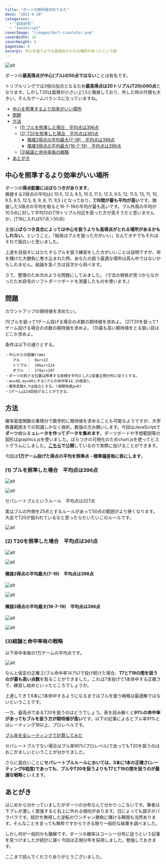 ```yaml
---
title: "ダーツの期待値求めてみた"
date: "2021-6-30"
categories:
  - "自由研究"
  - "JavaScript"
coverImage: "/images/dart-simulator.png"
coverWidth: 16
coverHeight: 9
pageView: 9
excerpt: 中心を狙うよりも高得点がとれる場所があったという話
---
```


![alt](/images/post-images/pic1345.webp)

ダーツの**最高得点が中心(ブル)の50点ではない**ことは有名です。

トリプルリングでは3倍の加点となるため**最高得点は20トリプル(T20)の60点**となります。しかしT20は面積が小さい上1,5と隣接しており、外した時の代償も大きい。そんなゲームバランスになっていますね。

<div class="toc"/>

- [中心を照準するより効率がいい場所](#中心を照準するより効率がいい場所)
- [問題](#問題)
- [方法](#方法)
  - [(1) ブルを照準した場合　平均点は396点](#1-ブルを照準した場合平均点は396点)
  - [(2) T20を照準した場合　平均点は361点](#2-t20を照準した場合平均点は361点)
    - [隣接2得点の平均最大(7-19)　平均点は398点](#隣接2得点の平均最大7-19平均点は398点)
    - [隣接3得点の平均最大(16-7-19)　平均点は396点](#隣接3得点の平均最大16-7-19平均点は396点)
  - [(3)結論と命中率毎の戦略](#3結論と命中率毎の戦略)
- [あとがき](#あとがき)


## 中心を照準するより効率がいい場所

ダーツの**得点配置にはばらつきがあります**。  
隣接する2得点の平均は{ 10.5, 12.5, 8.5, 10.5, 11.5, 12.5, 9.5, 12, 11.5, 13, 11, 10, 9.5, 8.5, 12.5, 8, 9, 8, 11, 9,5 }となっており、**7,19間が最も平均が高い**です。隣接した3得点の平均を取ると16-7-19の平均が最も高いです。ブル外周の平均が10.5点に対して平均13の7,19トリプル付近を狙った方が高そうだと思いませんか。(T19に入れば57点＞50点)

主張は**ばらつき具合によっては中心を狙うよりも高得点がとれる場所があるかもしれない**。ということ。「結局はブルを狙った方がいい」なんてオチでもそれはそれで面白いと思いました。

上達を目指すにはひたすらブルを狙う練習をした方がいいことは自明ですが、命を賭けた大勝負に巻き込まれた時、あなたの狙う最適な場所は真ん中ではないかもしれません。結論を急ぐ方は目次から飛べます。

さて、整理のため次のような問題にしてみました。
(寸法の規格が見つからなかったため自宅のソフトダーツボードを測量したものを使います。)

## 問題

カウントアップの期待値を求めたい。

(1)ブルを狙って1ゲーム投げる場合の点数の期待値を求めよ。
(2)T20を狙って1ゲーム投げる場合の点数の期待値を求めよ。
(3)最も高い期待値をとる狙い目はどこか求めよ。

条件は以下の通りとする。

```
・中心からの距離r(mm)
　　ブル　　：　0≤r<22
　　トリプル：　106≤r<124
　　ダブル　：　179≤r<197
・ダーツの刺さる位置は照準する座標を平均とした2変量正規分布に従うとする。
・σx=40,σy=40とする(ブルの命中率14.1%程度)。
・確率変数X,Yは独立とする。(相関係数ρ=0)
・1ゲームは24回投げることができる。
```

## 方法

確率密度関数の重積分で数学的に期待値を求めることも可能なようですが、大学教養範囲までの知識しかなく挫折。数強の方お願いします。今回はJavaScriptで**ダーツのシミュレータを作ってデータを集めます**。ダーツボードや予想範囲等の図形はgraphics.jsを使いました。ばらつきの可視化のためchart.jsを使ってヒストグラムにしました。**[こちら](https://xiang.jp/dart_simulator)で公開**しているので実際に投げることができます。

今回は**1万ゲーム投げた得点の平均を照準点・標準偏差毎に表にします**。

### (1) ブルを照準した場合　平均点は396点

![alt](/images/post-images/pic1346.webp)

![alt](/images/post-images/pic1347.webp)

セパレートブルというルール　平均点は327点

実はブルの外側を25点とするルールがあって50点の範囲がより狭くなります。大会でT20が狙われているなと思ったらだいたいこのルールです。

![alt](/images/post-images/pic1348.webp)

### (2) T20を照準した場合　平均点は361点

![alt](/images/post-images/pic1349.webp)

![alt](/images/post-images/pic1350.webp)

#### 隣接2得点の平均最大(7-19)　平均点は398点

![alt](/images/post-images/pic1351.webp)

![alt](/images/post-images/pic1352.webp)

#### 隣接3得点の平均最大(16-7-19)　平均点は396点

![alt](/images/post-images/pic1353.webp)

![alt](/images/post-images/pic1354.webp)

### (3)結論と命中率毎の戦略

以下命中率毎の1万ゲームの平均点です。

![alt](/images/post-images/pic1355.webp)

なんと仮定の正確さ(ブル命中率14.1%)で投げ続けた場合、**T7とT19の間を狙うのが最も高い点数**を取ることができました。これは7本投げて1本命中する正確さで、練習し始めといったところでしょうか。

上達してきて6本に1本命中するようになるまではブルを狙う戦略は最適解ではないということです。

一方、最高点であるT20を狙うのはどうでしょう。表を読み解くと**91%の命中率があってもブルを狙う方が期待値が高い**です。以下の記事によるとブル率91%とはレーティング18以上。プロレベルです。

[ブル率を全レーティングで計算してみた](https://1-bull.info/darts/basic-theory/ratio-of-bull/)

セパレートブルでない場合はブル率90%(プロレベル)であってもT20を狙うのはおこがましいということが分かりました。

さらに面白いことに**セパレートブルルールにおいては、3本に1本の正確さ(レーティング8程度)であっても、ブルやT20を狙うよりもT7とT19の間を狙うのが最適な戦略**といえます。

## あとがき

はじめから分かっていましたがダーツの分布なんて分かりっこないです。筆者は下ブレが激しく緊張すると右上に外れる傾向があります。日によっても調子がバラバラです。統計を無視した逆転のワンチャン勝負に賭ける瞬間も当然あります。そんなことを言っても無粋ですからできる限り一般的な結果を調べました。

しかし何が一般的かも難解です。ダーツの確率はコーシー分布に従うという記事を見つけましたが統計に疎く今回は正規分布を採用しました。勉強しておきます。

ここまで読んでくださりありがとうございました。
